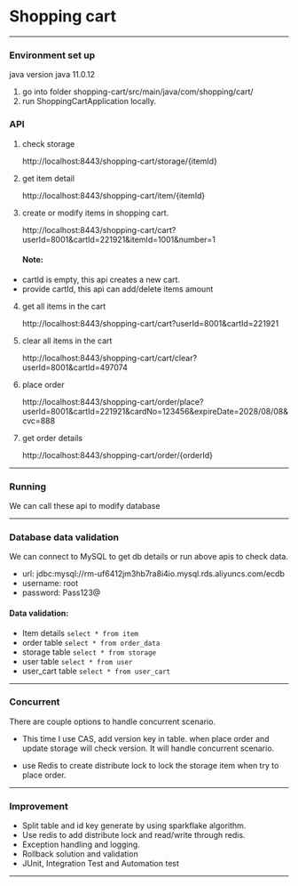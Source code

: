 
# Shopping cart

---

### Environment set up

 java version   java 11.0.12

1. go into folder shopping-cart/src/main/java/com/shopping/cart/
2. run ShoppingCartApplication locally.


###  API
1. check storage

   http://localhost:8443/shopping-cart/storage/{itemId}
2. get item detail

   http://localhost:8443/shopping-cart/item/{itemId}
3. create or modify items in shopping cart.

   http://localhost:8443/shopping-cart/cart?userId=8001&cartId=221921&itemId=1001&number=1
   #### Note:
* cartId is empty, this api creates a new cart.
* provide cartId, this api can add/delete items amount
4. get all items in the cart

   http://localhost:8443/shopping-cart/cart?userId=8001&cartId=221921
5. clear all items in the cart

   http://localhost:8443/shopping-cart/cart/clear?userId=8001&cartId=497074
6. place order

   http://localhost:8443/shopping-cart/order/place?userId=8001&cartId=221921&cardNo=123456&expireDate=2028/08/08&cvc=888
7. get order details

   http://localhost:8443/shopping-cart/order/{orderId}

---

### Running
We can call these api to modify database

---

### Database data validation
We can connect to MySQL to get db details or run above apis to check data.
* url: jdbc:mysql://rm-uf6412jm3hb7ra8i4io.mysql.rds.aliyuncs.com/ecdb
* username: root
* password: Pass123@

#### Data validation:

* Item details  ```select * from item```
* order table  ```select * from order_data```
* storage table  ```select * from storage```
* user table  ```select * from user```
* user_cart table  ```select * from user_cart```

---

### Concurrent
There are couple options to handle concurrent scenario.
* This time I use CAS, add version key in table. when place order and update storage will check version. It will handle concurrent scenario.

* use Redis to create distribute lock to lock the storage item when try to place order.

---

### Improvement
* Split table and id key generate by using sparkflake algorithm.
* Use redis to add distribute lock and read/write through redis.
* Exception handling and logging.
* Rollback solution and validation
* JUnit, Integration Test and Automation test

---
